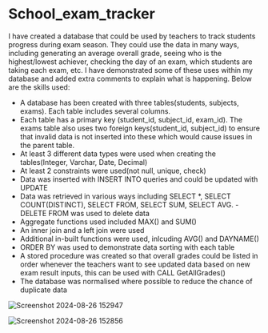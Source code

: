 # School_exam_tracker

I have created a database that could be used by teachers to track students progress during exam season. They could use the data in many ways, including generating an average overall grade, seeing who is the highest/lowest achiever, checking the day of an exam, which students are taking each exam, etc. I have demonstrated some of these uses within my database and added extra comments to explain what is happening. Below are the skills used:

- A database has been created with three tables(students, subjects, exams). Each table includes several columns.
- Each table has a primary key (student_id, subject_id, exam_id). The exams table also uses two foreign keys(student_id, subject_id) to ensure that invalid data is not inserted into these which would cause issues in the parent table.
- At least 3 different data types were used when creating the tables(Integer, Varchar, Date, Decimal)
- At least 2 constraints were used(not null, unique, check)
- Data was inserted with INSERT INTO queries and could be updated with UPDATE
- Data was retrieved in various ways including SELECT *, SELECT COUNT(DISTINCT), SELECT FROM, SELECT SUM, SELECT AVG. -DELETE FROM was used to delete data
- Aggregate functions used included MAX() and SUM()
- An inner join and a left join were used
- Additional in-built functions were used, inlcuding AVG() and DAYNAME()
- ORDER BY was used to demonstrate data sorting with each table
- A stored procedure was created so that overall grades could be listed in order whenever the teachers want to see updated data based on new exam result inputs, this can be used with CALL GetAllGrades()
- The database was normalised where possible to reduce the chance of duplicate data


![Screenshot 2024-08-26 152947](https://github.com/user-attachments/assets/8c286c5b-11d0-4635-b1e4-4c5b7ac94d8a)

![Screenshot 2024-08-26 152856](https://github.com/user-attachments/assets/fa31f400-bd2e-40b0-b894-1843de46c569)
